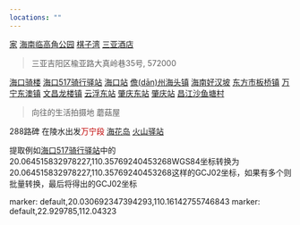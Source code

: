 ```yaml
---
locations: ""
---
```

[家](geo:22.932510025472045,112.03756034374238)
[海南临高角公园](geo:20.00960239235841,109.71088886260988)
[棋子湾](geo:19.363870865667764,108.69152069091798)
[三亚酒店](geo:18.22974814448742,109.51565542139353)
>三亚吉阳区楡亚路大真岭巷35号, 572000

[海口骑楼](geo:20.041746208753572,110.34021268546175)
[海口517骑行驿站](geo:20.064515832978227,110.35769240453268)
[海口站](geo:20.029349095185438,110.15774565993682)
[儋(dān)州海头镇](geo:19.503426306734212,108.95173297059098)
[海南好汉坡](geo:18.629147684948173,110.0653261091406)
[东方市板桥镇](geo:18.79665741398504,108.6854721336016)
[万宁东澳镇](geo:18.71715414669867,110.39758054830041)
[文昌龙楼镇](geo:19.655282120973116,110.96328143820917)
[云浮东站](geo:23.014101294225505,112.13327708907585)
[肇庆东站](geo:23.216178412215857,112.65716085189726)
[肇庆站](geo:23.084005209467378,112.44511307650369)
[昌江沙鱼塘村](geo:19.38259635919661,108.75570543465552)
>向往的生活拍摄地 蘑菇屋

288路碑 在陵水出发<font color="#c00000">万宁段</font> 
[海花岛](geo:19.666135851161098,109.17750456766942)
[火山驿站](geo:19.908091766596524,109.3221771508259)

提取例如[海口517骑行驿站](geo:20.064515832978227,110.35769240453268)中的20.064515832978227,110.35769240453268WGS84坐标转换为20.064515832978227,110.35769240453268这样的GCJ02坐标，如果有多个则批量转换，最后将得出的GCJ02坐标

marker: default,20.030692347394293,110.16142755746843
marker: default,22.929785,112.04323
